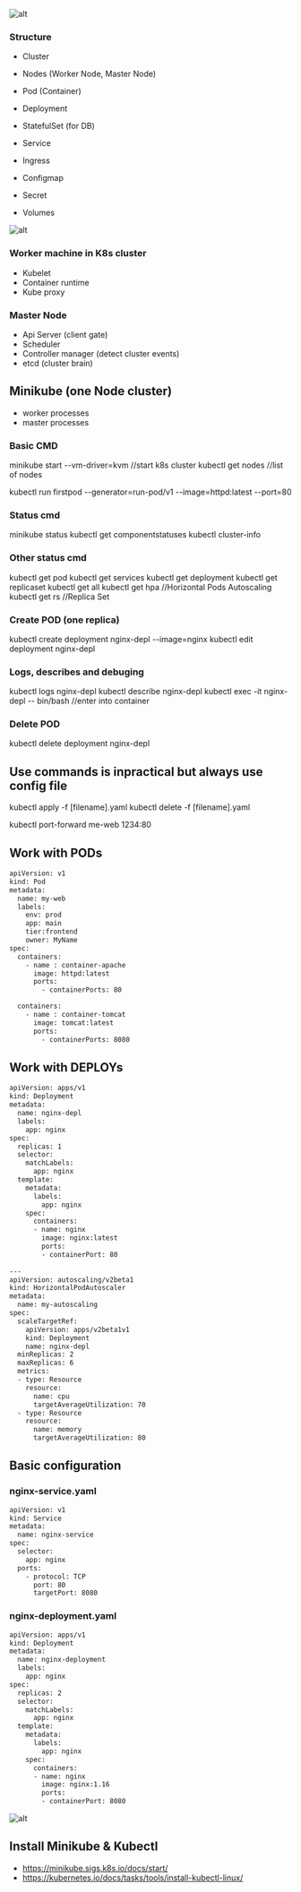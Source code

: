 ![alt](img/k8s_logo.png "logo")

### Structure
* Cluster
* Nodes (Worker Node, Master Node)
* Pod (Container)

* Deployment
* StatefulSet  (for DB)

* Service
* Ingress

* Configmap
* Secret

* Volumes

![alt](img/k8s_structure.png "structure")


### Worker machine in K8s cluster
* Kubelet
* Container runtime
* Kube proxy

### Master Node
* Api Server (client gate)
* Scheduler 
* Controller manager (detect cluster events)
* etcd (cluster brain)


## Minikube (one Node cluster)
* worker processes
* master processes


### Basic CMD

minikube start --vm-driver=kvm //start k8s cluster
kubectl get nodes		//list of nodes


kubectl run firstpod --generator=run-pod/v1 --image=httpd:latest --port=80

### Status cmd
minikube status
kubectl get componentstatuses
kubectl cluster-info

### Other status cmd
kubectl get pod
kubectl get services
kubectl get deployment
kubectl get replicaset
kubectl get all
kubectl get hpa 	//Horizontal Pods Autoscaling
kubectl get rs 	//Replica Set

### Create POD (one replica)
kubectl create deployment nginx-depl --image=nginx
kubectl edit deployment nginx-depl

### Logs, describes and debuging
kubectl logs nginx-depl
kubectl describe nginx-depl
kubectl exec -it nginx-depl -- bin/bash  //enter into container

### Delete POD
kubectl delete deployment nginx-depl


## Use commands is inpractical but always use config file
kubectl apply  -f [filename].yaml
kubectl delete -f [filename].yaml

kubectl port-forward me-web 1234:80

## Work with PODs 
```bash
apiVersion: v1
kind: Pod
metadata:
  name: my-web
  labels:
    env: prod
    app: main
    tier:frontend
    owner: MyName
spec:
  containers:
    - name : container-apache
      image: httpd:latest
      ports:
        - containerPorts: 80

  containers:
    - name : container-tomcat
      image: tomcat:latest
      ports:
        - containerPorts: 8080       
```


## Work with DEPLOYs 
```bash
apiVersion: apps/v1
kind: Deployment
metadata:
  name: nginx-depl
  labels:
    app: nginx
spec:
  replicas: 1
  selector:
    matchLabels:
      app: nginx
  template:
    metadata:
      labels:
        app: nginx
    spec:
      containers:
      - name: nginx
        image: nginx:latest
        ports:
        - containerPort: 80
        
---
apiVersion: autoscaling/v2beta1
kind: HorizontalPodAutoscaler
metadata:
  name: my-autoscaling
spec:
  scaleTargetRef:
    apiVersion: apps/v2beta1v1
    kind: Deployment
    name: nginx-depl
  minReplicas: 2
  maxReplicas: 6
  metrics:
  - type: Resource
    resource:
      name: cpu
      targetAverageUtilization: 70
  - type: Resource
    resource:
      name: memory
      targetAverageUtilization: 80
```




## Basic configuration

### nginx-service.yaml
```bash
apiVersion: v1
kind: Service
metadata:
  name: nginx-service
spec:
  selector:
    app: nginx
  ports:
    - protocol: TCP
      port: 80
      targetPort: 8080
```

### nginx-deployment.yaml

```bash
apiVersion: apps/v1
kind: Deployment
metadata:
  name: nginx-deployment
  labels:
    app: nginx
spec:
  replicas: 2
  selector:
    matchLabels:
      app: nginx
  template:
    metadata:
      labels:
        app: nginx
    spec:
      containers:
      - name: nginx
        image: nginx:1.16
        ports:
        - containerPort: 8080

```

![alt](img/start_minikube.png "minikube")


## Install Minikube & Kubectl
* https://minikube.sigs.k8s.io/docs/start/
* https://kubernetes.io/docs/tasks/tools/install-kubectl-linux/








